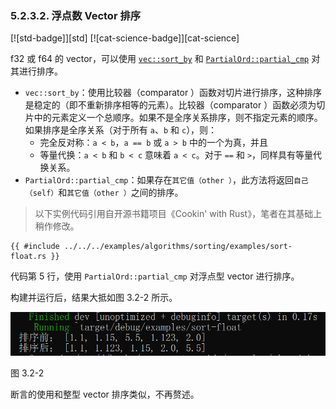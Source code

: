 ### 5.2.3.2. 浮点数 Vector 排序

[![std-badge]][std] [![cat-science-badge]][cat-science]

f32 或 f64 的 vector，可以使用 [`vec::sort_by`] 和 [`PartialOrd::partial_cmp`] 对其进行排序。

- `vec::sort_by`：使用比较器（comparator ）函数对切片进行排序，这种排序是稳定的（即不重新排序相等的元素）。比较器（comparator ）函数必须为切片中的元素定义一个总顺序。如果不是全序关系排序，则不指定元素的顺序。如果排序是全序关系（对于所有 `a`、`b` 和 `c`），则：
  - 完全反对称：`a < b`，`a == b` 或 `a > b` 中的一个为真，并且
  - 等量代换：`a < b` 和 `b < c` 意味着 `a < c`。对于 `==` 和 `>`，同样具有等量代换关系。
- `PartialOrd::partial_cmp`：如果存在`其它值（other ）`，此方法将返回`自己（self）`和`其它值（other ）`之间的排序。

> 以下实例代码引用自开源书籍项目《Cookin' with Rust》，笔者在其基础上稍作修改。

```rust,edition2018
{{ #include ../../../examples/algorithms/sorting/examples/sort-float.rs }}
```

代码第 5 行，使用 `PartialOrd::partial_cmp` 对浮点型 vector 进行排序。

构建并运行后，结果大抵如图 3.2-2 所示。

![sort-float](../../css/algorithms/sort-float.png)

图 3.2-2

断言的使用和整型 vector 排序类似，不再赘述。

[`vec::sort_by`]: https://doc.rust-lang.org/std/primitive.slice.html#method.sort_by
[`PartialOrd::partial_cmp`]: https://doc.rust-lang.org/std/cmp/trait.PartialOrd.html#tymethod.partial_cmp
